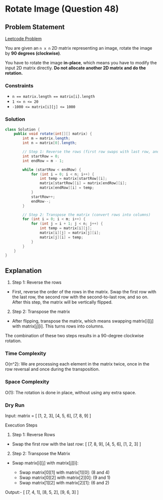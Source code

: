 # Rotate Image (Question 48)

## Problem Statement

[Leetcode Problem](https://leetcode.com/problems/rotate-image/)

You are given an `n x n` 2D matrix representing an image, rotate the image by **90 degrees (clockwise)**.

You have to rotate the image **in-place**, which means you have to modify the input 2D matrix directly. **Do not allocate another 2D matrix and do the rotation.**

### Constraints

-   `n == matrix.length == matrix[i].length`
-   `1 <= n <= 20`
-   `-1000 <= matrix[i][j] <= 1000`

### Solution

```java
class Solution {
    public void rotate(int[][] matrix) {
        int m = matrix.length;
        int n = matrix[0].length;

        // Step 1: Reverse the rows (first row swaps with last row, and so on)
        int startRow = 0;
        int endRow = m - 1;

        while (startRow < endRow) {
            for (int i = 0; i < n; i++) {
                int temp = matrix[startRow][i];
                matrix[startRow][i] = matrix[endRow][i];
                matrix[endRow][i] = temp;
            }
            startRow++;
            endRow--;
        }

        // Step 2: Transpose the matrix (convert rows into columns)
        for (int i = 0; i < m; i++) {
            for (int j = i + 1; j < n; j++) {
                int temp = matrix[i][j];
                matrix[i][j] = matrix[j][i];
                matrix[j][i] = temp;
            }
        }
    }
}
```

## Explanation

1. Step 1: Reverse the rows

-   First, reverse the order of the rows in the matrix. Swap the first row with the last row, the second row with the second-to-last row, and so on. After this step, the matrix will be vertically flipped.

2. Step 2: Transpose the matrix

-   After flipping, transpose the matrix, which means swapping matrix[i][j] with matrix[j][i]. This turns rows into columns.

The combination of these two steps results in a 90-degree clockwise rotation.

### Time Complexity

O(n^2): We are processing each element in the matrix twice, once in the row reversal and once during the transposition.

### Space Complexity

O(1): The rotation is done in place, without using any extra space.

### Dry Run

Input: matrix = [
[1, 2, 3],
[4, 5, 6],
[7, 8, 9]
]

Execution Steps

1. Step 1: Reverse Rows

-   Swap the first row with the last row: [
    [7, 8, 9],
    [4, 5, 6],
    [1, 2, 3]
    ]

2. Step 2: Transpose the Matrix

-   Swap matrix[i][j] with matrix[j][i]:

    -   Swap matrix[0][1] with matrix[1][0]: (8 and 4)
    -   Swap matrix[0][2] with matrix[2][0]: (9 and 1)
    -   Swap matrix[1][2] with matrix[2][1]: (6 and 2)

Output:- [
[7, 4, 1],
[8, 5, 2],
[9, 6, 3]
]
